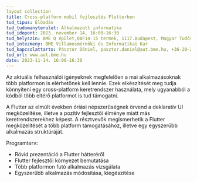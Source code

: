 ```yaml
---
layout collection
title: Cross-platform mobil fejlesztés Flutterben
tud_tipus: Előadás
tud_tudomanyterulet: Alkalmazott informatika
tud_idopont: 2023. november 14, 16:00-16:30
tud_helyszin: BME Q épület,QBF14-15 termek, 1117.Budapest, Magyar Tudósok Körútja 2 
tud_intezmeny: BME Villamosmérnöki és Informatikai Kar
tud_kapcsolattarto: Pásztor Dániel, pasztor.daniel@aut.bme.hu, +36-20-2404-111
tud_url: www.aut.bme.hu
date: 2023-11-14. 16:00-16:30
---
```

Az aktuális felhasználói igényeknek megfelelően a mai alkalmazásoknak több platformon is elérhetőnek kell lennie. Ezek elkészítését meg tudja könnyíteni egy cross-platform keretrendszer használata, mely ugyanabból a kódból több eltérő platformot is tud támogatni.

A Flutter az elmúlt években óriási népszerűségnek örvend a deklaratív UI megközelítése, illetve a pozitív fejlesztői élménye miatt más keretrendszerekhez képest. A résztvevők megismerhetik a Flutter megközelítését a több platform támogatásához, illetve egy egyszerűbb alkalmazás struktúráját.

Programterv:
- Rövid prezentáció a Flutter hátteréről
- Flutter fejlesztői környezet bemutatása
- Több platformon futó alkalmazás vizsgálata
- Egyszerűbb alkalmazás módosítása, kiegészítése
